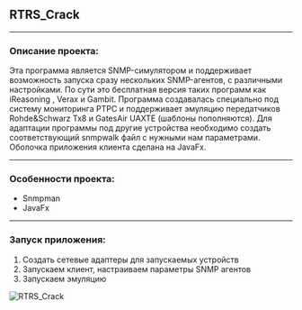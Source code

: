 ## RTRS_Crack
***
### Описание проекта:
Эта программа является SNMP-симулятором и поддерживает возможность запуска сразу нескольких SNMP-агентов, с различными настройками. 
По сути это бесплатная версия таких программ как iReasoning , Verax и Gambit.
Программа создавалась специально под систему мониторинга РТРС и поддерживает эмуляцию передатчиков Rohde&Schwarz Tx8 и GatesAir UAXTE (шаблоны пополняются).
Для адаптации программы под другие устройства необходимо создать соответствующий snmpwalk файл с нужными нам параметрами.
Оболочка приложения клиента сделана на JavaFx.
***
### Особенности проекта:
- Snmpman
- JavaFx
***
### Запуск приложения:
1. Создать сетевые адаптеры для запускаемых устройств
2. Запускаем клиент, настраиваем параметры SNMP агентов
3. Запускаем эмуляцию

![RTRS_Crack](https://user-images.githubusercontent.com/93668694/185557534-5c5cc91a-fc8c-45d7-9629-ea523a328fd0.PNG)

